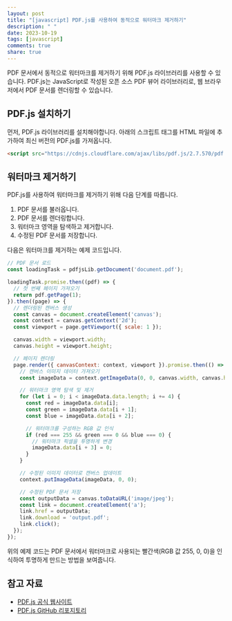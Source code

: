 ```yaml
---
layout: post
title: "[javascript] PDF.js를 사용하여 동적으로 워터마크 제거하기"
description: " "
date: 2023-10-19
tags: [javascript]
comments: true
share: true
---
```


PDF 문서에서 동적으로 워터마크를 제거하기 위해 PDF.js 라이브러리를 사용할 수 있습니다. PDF.js는 JavaScript로 작성된 오픈 소스 PDF 뷰어 라이브러리로, 웹 브라우저에서 PDF 문서를 렌더링할 수 있습니다.

## PDF.js 설치하기

먼저, PDF.js 라이브러리를 설치해야합니다. 아래의 스크립트 태그를 HTML 파일에 추가하여 최신 버전의 PDF.js를 가져옵니다.

```html
<script src="https://cdnjs.cloudflare.com/ajax/libs/pdf.js/2.7.570/pdf.min.js"></script>
```

## 워터마크 제거하기

PDF.js를 사용하여 워터마크를 제거하기 위해 다음 단계를 따릅니다.

1. PDF 문서를 불러옵니다.
2. PDF 문서를 렌더링합니다.
3. 워터마크 영역을 탐색하고 제거합니다.
4. 수정된 PDF 문서를 저장합니다.

다음은 워터마크를 제거하는 예제 코드입니다.

```javascript
// PDF 문서 로드
const loadingTask = pdfjsLib.getDocument('document.pdf');

loadingTask.promise.then((pdf) => {
  // 첫 번째 페이지 가져오기
  return pdf.getPage(1);
}).then((page) => {
  // 렌더링된 캔버스 생성
  const canvas = document.createElement('canvas');
  const context = canvas.getContext('2d');
  const viewport = page.getViewport({ scale: 1 });

  canvas.width = viewport.width;
  canvas.height = viewport.height;

  // 페이지 렌더링
  page.render({ canvasContext: context, viewport }).promise.then(() => {
    // 캔버스 이미지 데이터 가져오기
    const imageData = context.getImageData(0, 0, canvas.width, canvas.height);

    // 워터마크 영역 탐색 및 제거
    for (let i = 0; i < imageData.data.length; i += 4) {
      const red = imageData.data[i];
      const green = imageData.data[i + 1];
      const blue = imageData.data[i + 2];

      // 워터마크를 구성하는 RGB 값 인식
      if (red === 255 && green === 0 && blue === 0) {
        // 워터마크 픽셀을 투명하게 변경
        imageData.data[i + 3] = 0;
      }
    }

    // 수정된 이미지 데이터로 캔버스 업데이트
    context.putImageData(imageData, 0, 0);

    // 수정된 PDF 문서 저장
    const outputData = canvas.toDataURL('image/jpeg');
    const link = document.createElement('a');
    link.href = outputData;
    link.download = 'output.pdf';
    link.click();
  });
});
```

위의 예제 코드는 PDF 문서에서 워터마크로 사용되는 빨간색(RGB 값 255, 0, 0)을 인식하여 투명하게 만드는 방법을 보여줍니다.

## 참고 자료

- [PDF.js 공식 웹사이트](https://mozilla.github.io/pdf.js/)
- [PDF.js GitHub 리포지토리](https://github.com/mozilla/pdf.js)